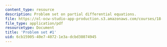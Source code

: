 ```yaml
---
content_type: resource
description: Problem set on partial differential equations.
file: https://ol-ocw-studio-app-production.s3.amazonaws.com/courses/18-306-advanced-partial-differential-equations-with-applications-fall-2009/6cb1590540e740721e3adcbd38074945_MIT18_306f09_pset01_ProblemSet200901.pdf
file_type: application/pdf
resourcetype: Document
title: 'Problem set #1'
uid: 6cb15905-40e7-4072-1e3a-dcbd38074945
---
```

